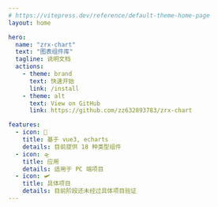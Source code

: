 ```yaml
---
# https://vitepress.dev/reference/default-theme-home-page
layout: home

hero:
  name: "zrx-chart"
  text: "图表组件库"
  tagline: 说明文档
  actions:
    - theme: brand
      text: 快速开始
      link: /install
    - theme: alt
      text: View on GitHub
      link: https://github.com/zz632893783/zrx-chart

features:
  - icon: 🚀
    title: 基于 vue3, echarts
    details: 目前提供 18 种类型组件
  - icon: 🛸
    title: 应用
    details: 适用于 PC 端项目
  - icon: 🛩
    title: 具体项目
    details: 目前阶段还未经过具体项目验证
---
```

<style>
:root {
  --vp-home-hero-name-color: transparent;
  --vp-home-hero-name-background: -webkit-linear-gradient(120deg, #bd34fe, #41d1ff);
}
</style>
